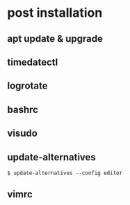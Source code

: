 # post installation

## apt update & upgrade

## timedatectl

## logrotate

## bashrc

## visudo

## update-alternatives

```
$ update-alternatives --config editor
```

## vimrc
